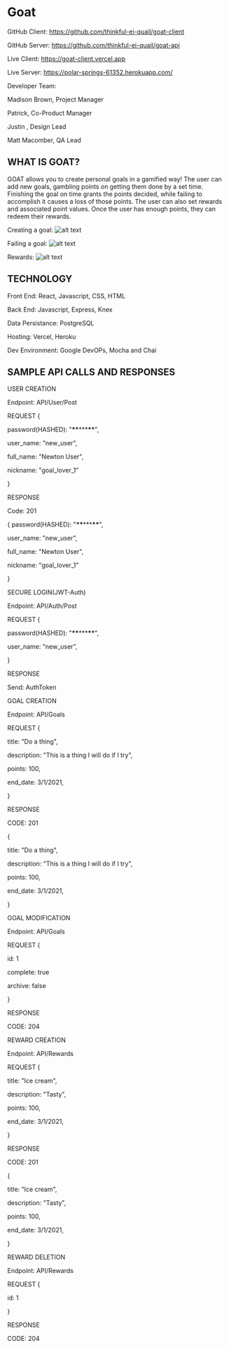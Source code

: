 Goat
=========================================================================
GitHub Client: https://github.com/thinkful-ei-quail/goat-client

GitHub Server: https://github.com/thinkful-ei-quail/goat-api

Live Client: https://goat-client.vercel.app

Live Server: https://polar-springs-61352.herokuapp.com/

Developer Team:

Madison Brown, Project Manager

Patrick, Co-Product Manager

Justin , Design Lead

Matt Macomber, QA Lead

WHAT IS GOAT?
---------------------------------------------------------------------------

GOAT allows you to create personal goals in a gamified way! The user can add new goals, gambling points on getting them done by a set time.
Finishing the goal on time grants the points decided, while failing to accomplish it causes a loss of those points.
The user can also set rewards and associated point values. Once the user has enough points, they can redeem their rewards.

Creating a goal:
![alt text](./screenshots/create_goal.png)

Failing a goal:
![alt text](./screenshots/failed_goal.png)

Rewards:
![alt text](./screenshots/rewards.png)

TECHNOLOGY
--------------------------------------------------------

Front End: React, Javascript, CSS, HTML

Back End: Javascript, Express, Knex

Data Persistance: PostgreSQL

Hosting: Vercel, Heroku

Dev Environment: Google DevOPs, Mocha and Chai


SAMPLE API CALLS AND RESPONSES
----------------------------------------------------------------

USER CREATION

Endpoint: API/User/Post

REQUEST {

password(HASHED): "**\*\***\*\*\***\*\***",

user_name: "new_user",

full_name: "Newton User",

nickname: "goal_lover_1"

}

RESPONSE

Code: 201

{
password(HASHED): "**\*\***\*\*\***\*\***",

user_name: "new_user",

full_name: "Newton User",

nickname: "goal_lover_1"

}

SECURE LOGIN(JWT-Auth)

Endpoint: API/Auth/Post

REQUEST {

password(HASHED): "**\*\***\*\*\***\*\***",

user_name: "new_user",

}

RESPONSE

Send: AuthToken

GOAL CREATION

Endpoint: API/Goals

REQUEST {

title: "Do a thing",

description: "This is a thing I will do if I try",

points: 100,

end_date: 3/1/2021,

}

RESPONSE

CODE: 201

{

title: "Do a thing",

description: "This is a thing I will do if I try",

points: 100,

end_date: 3/1/2021,

}

GOAL MODIFICATION

Endpoint: API/Goals

REQUEST {

id: 1

complete: true

archive: false

}

RESPONSE

CODE: 204

REWARD CREATION

Endpoint: API/Rewards

REQUEST {

title: "Ice cream",

description: "Tasty",

points: 100,

end_date: 3/1/2021,

}

RESPONSE

CODE: 201

{

title: "Ice cream",

description: "Tasty",

points: 100,

end_date: 3/1/2021,

}

REWARD DELETION

Endpoint: API/Rewards

REQUEST {

id: 1

}

RESPONSE

CODE: 204

